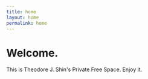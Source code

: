 ```yaml
---
title: home
layout: home
permalink: home
---
```


# Welcome.

This is Theodore J. Shin's Private Free Space.
Enjoy it.
